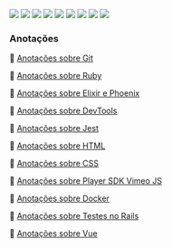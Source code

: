 ![](https://img.shields.io/static/v1?label=react&message=lib&color=blue&style=for-the-badge&logo=REACT)
![](https://img.shields.io/static/v1?label=VUEJS&message=framework&color=green&style=for-the-badge&logo=VUE.JS)
![](https://img.shields.io/static/v1?label=DOCKER&message=TOOL&color=blue&style=for-the-badge&logo=DOCKER)
![](https://img.shields.io/static/v1?label=CSS&message=LANGUAGE&color=red&style=for-the-badge&logo=CSSWizardry)
![](https://img.shields.io/static/v1?label=HTML&message=LANGUAGE&color=orange&style=for-the-badge&logo=HTML5)
![](https://img.shields.io/static/v1?label=JAVASCRIPT&message=LANGUAGE&color=yellow&style=for-the-badge&logo=JavaScript)
![](https://img.shields.io/static/v1?label=RUBY&message=LANGUAGE&color=yellow&style=for-the-badge&logo=Ruby)
![](https://img.shields.io/static/v1?label=RUBYONRAILS&message=LANGUAGE&color=yellow&style=for-the-badge&logo=RubyonRails)
![](https://img.shields.io/static/v1?label=ELIXIR&message=LANGUAGE&color=yellow&style=for-the-badge&logo=Elixir)

### Anotações

📁 [Anotações sobre Git](https://gist.github.com/reginadiana/d69472636beba3440a65a85cdecea839)

📁 [Anotações sobre Ruby](https://gist.github.com/reginadiana/a454ef891b19d00d519995646e2f34f9)

📁 [Anotações sobre Elixir e Phoenix](https://gist.github.com/reginadiana/a9be5229a9aaa94bc4906eba78db0664)

📁 [Anotações sobre DevTools](https://gist.github.com/reginadiana/f3602f1f2952adbef97cafcdd9248448)

📁 [Anotações sobre Jest](https://gist.github.com/reginadiana/707cce1ea35635c20ec991bf1f4e7232)

📁 [Anotações sobre HTML](https://gist.github.com/reginadiana/aa0260084603bdb2ad941637da4fff5f)

📁 [Anotações sobre CSS](https://gist.github.com/reginadiana/2427167232850685e479d16aee995cad)

📁 [Anotações sobre Player SDK Vimeo JS](https://gist.github.com/reginadiana/d716e28f9200d3b0e5559f36f1e2bbdc)

📁 [Anotações sobre Docker](https://gist.github.com/reginadiana/37f2f5cdfe43983028ec0c206fa5194a)

📁 [Anotações sobre Testes no Rails](https://gist.github.com/reginadiana/14522d638f6f9abc4ead631c315b38fa)

📁 [Anotações sobre Vue](https://gist.github.com/reginadiana/738c30a4671027175e7cc40746bb0b8e)
